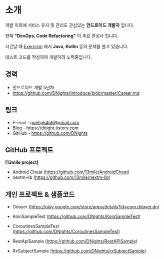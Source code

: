 # 소개
개발 이외에 서비스 유지 및 관리도 관심있는 __안드로이드 개발자__ 입니다.

현재 __"DevOps, Code Refactoring"__ 이 주요 관심사 입니다.

시간날 때 [Exercism](https://exercism.io) 에서 __Java, Kotlin__ 등의 문제를 풀고 있습니다.

테스트 코드를 작성하여 개발하려 노력중입니다.

## 경력
- 안드로이드 개발 5년차
- https://github.com/DNights/Introduce/blob/master/Career.md

## 링크
- E-mail - guehgk456@gmail.com
- Blog - https://dnight.tistory.com
- GitHub - https://github.com/DNights

## GitHub 프로젝트
**[13mile project]**
- Android Cheat (https://github.com/13mile/AndroidCheat)
- nextm-lib (https://github.com/13mile/nextm-lib)

## 개인 프로젝트 & 샘플코드
- Ddayer (https://play.google.com/store/apps/details?id=com.ddayer.dn)

- KoinSampleTest (https://github.com/DNights/KoinSampleTest)
- CoroutinesSampleTest (https://github.com/DNights/CoroutinesSampleTest)
- RestApiSample (https://github.com/DNights/RestAPISample)
- RxSubjectSample (https://github.com/DNights/rxSubjectSample)
